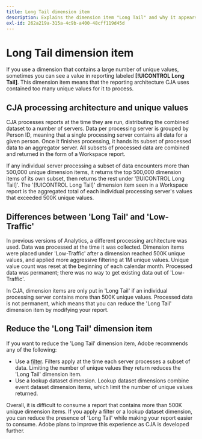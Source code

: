 ```yaml
---
title: Long Tail dimension item
description: Explains the dimension item "Long Tail" and why it appears in reporting.
exl-id: 262a219a-315a-4c9b-a400-48cff119d45d
---
```

# Long Tail dimension item

If you use a dimension that contains a large number of unique values, sometimes you can see a value in reporting labeled **[!UICONTROL Long Tail]**. This dimension item means that the reporting architecture CJA uses contained too many unique values for it to process.

## CJA processing architecture and unique values

CJA processes reports at the time they are run, distributing the combined dataset to a number of servers. Data per processing server is grouped by Person ID, meaning that a single processing server contains all data for a given person. Once it finishes processing, it hands its subset of processed data to an aggregator server. All subsets of processed data are combined and returned in the form of a Workspace report.

If any individual server processing a subset of data encounters more than 500,000 unique dimension items, it returns the top 500,000 dimension items of its own subset, then returns the rest under '[!UICONTROL Long Tail]'. The '[!UICONTROL Long Tail]' dimension item seen in a Workspace report is the aggregated total of each individual processing server's values that exceeded 500K unique values.

## Differences between 'Long Tail' and 'Low-Traffic'

In previous versions of Analytics, a different processing architecture was used. Data was processed at the time it was collected. Dimension items were placed under 'Low-Traffic' after a dimension reached 500K unique values, and applied more aggressive filtering at 1M unique values. Unique value count was reset at the beginning of each calendar month. Processed data was permanent; there was no way to get existing data out of 'Low-Traffic'.

In CJA, dimension items are only put in 'Long Tail' if an individual processing server contains more than 500K unique values. Processed data is not permanent, which means that you can reduce the 'Long Tail' dimension item by modifying your report.

## Reduce the 'Long Tail' dimension item

If you want to reduce the 'Long Tail' dimension item, Adobe recommends any of the following:

* Use a [filter](/help/components/filters/create-filters.md). Filters apply at the time each server processes a subset of data. Limiting the number of unique values they return reduces the 'Long Tail' dimension item.
* Use a lookup dataset dimension. Lookup dataset dimensions combine event dataset dimension items, which limit the number of unique values returned.

Overall, it is difficult to consume a report that contains more than 500K unique dimension items. If you apply a filter or a lookup dataset dimension, you can reduce the presence of 'Long Tail' while making your report easier to consume. Adobe plans to improve this experience as CJA is developed further.
